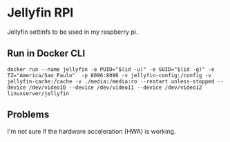 # Jellyfin RPI

Jellyfin settinfs to be used in my raspberry pi.

## Run in Docker CLI

```shell
docker run --name jellyfin -e PUID="$(id -u)" -e GUID="$(id -g)" -e TZ="America/Sao_Paulo"  -p 8096:8096 -v jellyfin-config:/config -v jellyfin-cache:/cache -v ./media:/media:ro --restart unless-stopped --device /dev/video10 --device /dev/video11 --device /dev/video12 linuxserver/jellyfin
```

## Problems

I'm not sure if the hardware acceleration (HWA) is working.